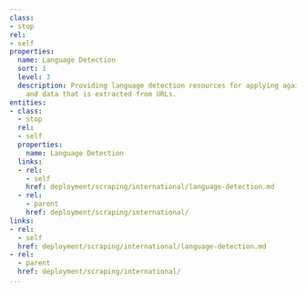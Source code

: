```yaml
---
class:
- stop
rel:
- self
properties:
  name: Language Detection
  sort: 1
  level: 3
  description: Providing language detection resources for applying against content
    and data that is extracted from URLs.
entities:
- class:
  - stop
  rel:
  - self
  properties:
    name: Language Detection
  links:
  - rel:
    - self
    href: deployment/scraping/international/language-detection.md
  - rel:
    - parent
    href: deployment/scraping/international/
links:
- rel:
  - self
  href: deployment/scraping/international/language-detection.md
- rel:
  - parent
  href: deployment/scraping/international/
...
```

